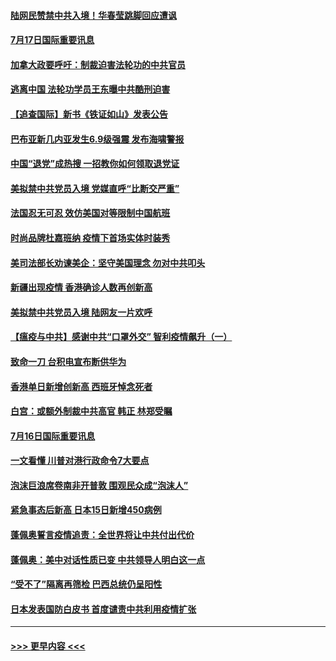 #### [陆网民赞禁中共入境！华春莹跳脚回应遭讽](../pages/prog202/a102895939.md?t=07171951) 
#### [7月17日国际重要讯息](../pages/prog202/a102895936.md?t=07171951) 
#### [加拿大政要呼吁：制裁迫害法轮功的中共官员](../pages/prog202/a102895814.md?t=07171951) 
#### [逃离中国 法轮功学员王东曝中共酷刑迫害](../pages/prog202/a102895831.md?t=07171951) 
#### [【追查国际】新书《铁证如山》发表公告](../pages/prog202/a102895765.md?t=07171951) 
#### [巴布亚新几内亚发生6.9级强震 发布海啸警报](../pages/prog202/a102895775.md?t=07171951) 
#### [中国“退党”成热搜 一招教你如何领取退党证](../pages/prog202/a102895722.md?t=07171951) 
#### [美拟禁中共党员入境 党媒直呼“比断交严重”](../pages/prog202/a102895682.md?t=07171951) 
#### [法国忍无可忍 效仿美国对等限制中国航班](../pages/prog202/a102895550.md?t=07171951) 
#### [时尚品牌杜嘉班纳 疫情下首场实体时装秀](../pages/prog202/a102895576.md?t=07171951) 
#### [美司法部长劝谏美企：坚守美国理念 勿对中共叩头](../pages/prog202/a102895526.md?t=07171951) 
#### [新疆出现疫情 香港确诊人数再创新高](../pages/prog202/a102895521.md?t=07171951) 
#### [美拟禁中共党员入境 陆网友一片欢呼](../pages/prog202/a102895456.md?t=07171951) 
#### [【瘟疫与中共】感谢中共“口罩外交” 智利疫情飙升（一）](../pages/prog202/a102895279.md?t=07171951) 
#### [致命一刀 台积电宣布断供华为](../pages/prog202/a102895305.md?t=07171951) 
#### [香港单日新增创新高 西班牙悼念死者](../pages/prog202/a102895364.md?t=07171951) 
#### [白宫：或额外制裁中共高官 韩正 林郑受瞩](../pages/prog202/a102895303.md?t=07171951) 
#### [7月16日国际重要讯息](../pages/prog202/a102895152.md?t=07171951) 
#### [一文看懂 川普对港行政命令7大要点](../pages/prog202/a102895124.md?t=07171951) 
#### [泡沫巨浪席卷南非开普敦 围观民众成“泡沫人”](../pages/prog202/a102895006.md?t=07171951) 
#### [紧急事态后新高 日本15日新增450病例](../pages/prog202/a102894959.md?t=07171951) 
#### [蓬佩奥誓言疫情追责：全世界将让中共付出代价](../pages/prog202/a102895036.md?t=07171951) 
#### [蓬佩奥：美中对话性质已变 中共领导人明白这一点](../pages/prog202/a102894945.md?t=07171951) 
#### [“受不了”隔离再筛检 巴西总统仍呈阳性](../pages/prog202/a102894899.md?t=07171951) 
#### [日本发表国防白皮书 首度谴责中共利用疫情扩张](../pages/prog202/a102894666.md?t=07171951) 

----
#### [ >>> 更早内容 <<< ](../indexes/prog202-earlier.md)
